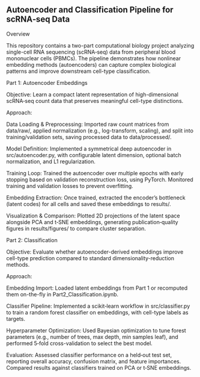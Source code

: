 ## Autoencoder and Classification Pipeline for scRNA‑seq Data

Overview

This repository contains a two-part computational biology project analyzing single-cell RNA sequencing (scRNA‑seq) data from peripheral blood mononuclear cells (PBMCs). The pipeline demonstrates how nonlinear embedding methods (autoencoders) can capture complex biological patterns and improve downstream cell-type classification.

Part 1: Autoencoder Embeddings

Objective: Learn a compact latent representation of high-dimensional scRNA‑seq count data that preserves meaningful cell-type distinctions.

Approach:

Data Loading & Preprocessing: Imported raw count matrices from data/raw/, applied normalization (e.g., log-transform, scaling), and split into training/validation sets, saving processed data to data/processed/.

Model Definition: Implemented a symmetrical deep autoencoder in src/autoencoder.py, with configurable latent dimension, optional batch normalization, and L1 regularization.

Training Loop: Trained the autoencoder over multiple epochs with early stopping based on validation reconstruction loss, using PyTorch. Monitored training and validation losses to prevent overfitting.

Embedding Extraction: Once trained, extracted the encoder’s bottleneck (latent codes) for all cells and saved these embeddings to results/.

Visualization & Comparison: Plotted 2D projections of the latent space alongside PCA and t‑SNE embeddings, generating publication‑quality figures in results/figures/ to compare cluster separation.

Part 2: Classification

Objective: Evaluate whether autoencoder-derived embeddings improve cell-type prediction compared to standard dimensionality-reduction methods.

Approach:

Embedding Import: Loaded latent embeddings from Part 1 or recomputed them on-the-fly in Part2_Classification.ipynb.

Classifier Pipeline: Implemented a scikit‑learn workflow in src/classifier.py to train a random forest classifier on embeddings, with cell-type labels as targets.

Hyperparameter Optimization: Used Bayesian optimization to tune forest parameters (e.g., number of trees, max depth, min samples leaf), and performed 5‑fold cross-validation to select the best model.

Evaluation: Assessed classifier performance on a held‑out test set, reporting overall accuracy, confusion matrix, and feature importances. Compared results against classifiers trained on PCA or t‑SNE embeddings.
